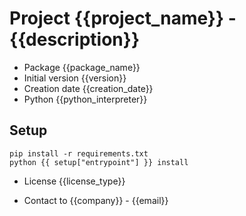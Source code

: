 # Project {{project_name}} - {{description}}
* Package {{package_name}}
* Initial version {{version}}
* Creation date {{creation_date}}
* Python {{python_interpreter}}

## Setup

```
pip install -r requirements.txt
python {{ setup["entrypoint"] }} install
```

* License {{license_type}}

* Contact to {{company}} - {{email}}